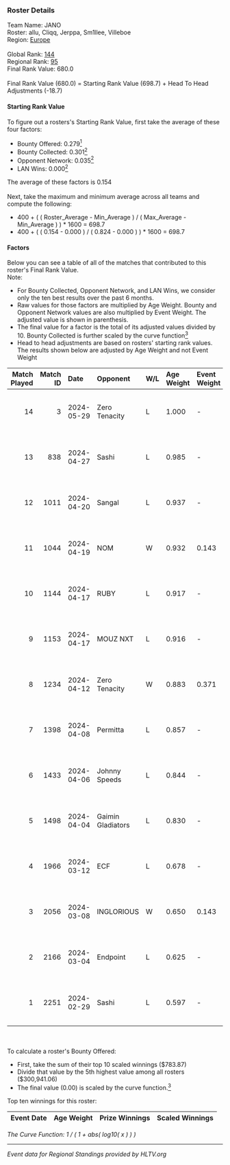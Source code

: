 ### Roster Details<br />
Team Name: JANO<br />
Roster: allu, Cliqq, Jerppa, Sm1llee, Villeboe<br />
Region: [Europe]( ../standings_europe.md)<br />
<br />
Global Rank: [144](../standings_global.md)<br />
Regional Rank: [95]( ../standings_europe.md)<br />
Final Rank Value:  680.0<br />
<br />
Final Rank Value (680.0) = Starting Rank Value (698.7) + Head To Head Adjustments (-18.7)<br />

#### Starting Rank Value<br />
To figure out a rosters's Starting Rank Value, first take the average of these four factors:<br />
- Bounty Offered: 0.279[<sup>1</sup>](#table2)
- Bounty Collected: 0.301[<sup>2</sup>](#table1)
- Opponent Network: 0.035[<sup>2</sup>](#table1)
- LAN Wins: 0.000[<sup>2</sup>](#table1)

The average of these factors is 0.154<br />
<br />
Next, take the maximum and minimum average across all teams and compute the following:<br />
- 400 + ( ( Roster_Average - Min_Average ) / ( Max_Average - Min_Average ) ) * 1600 = 698.7
- 400 + ( ( 0.154 - 0.000 ) / ( 0.824 - 0.000 ) ) * 1600 = 698.7


#### Factors<br />
Below you can see a table of all of the matches that contributed to this roster's Final Rank Value.<br />
Note:<br />

- For Bounty Collected, Opponent Network, and LAN Wins, we consider only the ten best results over the past 6 months.
- Raw values for those factors are multiplied by Age Weight. Bounty and Opponent Network values are also multiplied by Event Weight. The adjusted value is shown in parenthesis.
- The final value for a factor is the total of its adjusted values divided by 10. Bounty Collected is further scaled by the curve function[<sup>3</sup>](#curveFunction)
- Head to head adjustments are based on rosters' starting rank values. The results shown below are adjusted by Age Weight and not Event Weight
<span id="table1"></span><br />


| Match Played | Match ID | Date       | Opponent          | W/L | Age Weight | Event Weight | Bounty Collected | Opponent Network | LAN Wins  | H2H Adj. | Roster                                 |
| -: | -: | :- | :- | :- | :- | :- | :- | :- | :- | -: | :- |
|           14 |        3 | 2024-05-29 | Zero Tenacity     | L   | 1.000      | -            | -                | -                | -         |    -3.21 | allu, Cliqq, Jerppa, Sm1llee, Villeboe |
|           13 |      838 | 2024-04-27 | Sashi             | L   | 0.985      | -            | -                | -                | -         |    -2.00 | allu, doto, Jerppa, juho, Sm1llee      |
|           12 |     1011 | 2024-04-20 | Sangal            | L   | 0.937      | -            | -                | -                | -         |    -3.65 | allu, doto, Jerppa, juho, Sm1llee      |
|           11 |     1044 | 2024-04-19 | NOM               | W   | 0.932      | 0.143        | 0.000 (0.000)    | 0.148 (0.020)    | 0 (0.000) |     9.76 | allu, doto, Jerppa, juho, Sm1llee      |
|           10 |     1144 | 2024-04-17 | RUBY              | L   | 0.917      | -            | -                | -                | -         |    -8.15 | allu, doto, Jerppa, juho, Sm1llee      |
|            9 |     1153 | 2024-04-17 | MOUZ NXT          | L   | 0.916      | -            | -                | -                | -         |    -3.63 | allu, doto, Jerppa, juho, Sm1llee      |
|            8 |     1234 | 2024-04-12 | Zero Tenacity     | W   | 0.883      | 0.371        | 0.147 (0.048)    | 1.000 (0.327)    | 0 (0.000) |    22.98 | allu, doto, Jerppa, juho, Sm1llee      |
|            7 |     1398 | 2024-04-08 | Permitta          | L   | 0.857      | -            | -                | -                | -         |    -5.80 | allu, doto, Jerppa, juho, Sm1llee      |
|            6 |     1433 | 2024-04-06 | Johnny Speeds     | L   | 0.844      | -            | -                | -                | -         |    -5.08 | allu, doto, Jerppa, juho, Sm1llee      |
|            5 |     1498 | 2024-04-04 | Gaimin Gladiators | L   | 0.830      | -            | -                | -                | -         |    -1.18 | allu, doto, Jerppa, juho, Sm1llee      |
|            4 |     1966 | 2024-03-12 | ECF               | L   | 0.678      | -            | -                | -                | -         |    -8.12 | allu, doto, Jelo, Jerppa, Sm1llee      |
|            3 |     2056 | 2024-03-08 | INGLORIOUS        | W   | 0.650      | 0.143        | 0.000 (0.000)    | 0.053 (0.005)    | 0 (0.000) |     7.09 | allu, doto, Jelo, Jerppa, Sm1llee      |
|            2 |     2166 | 2024-03-04 | Endpoint          | L   | 0.625      | -            | -                | -                | -         |   -14.84 | allu, doto, Jelo, Jerppa, Sm1llee      |
|            1 |     2251 | 2024-02-29 | Sashi             | L   | 0.597      | -            | -                | -                | -         |    -2.87 | allu, doto, Jelo, Jerppa, Sm1llee      |

<br />
<span id="table2"></span><br />
To calculate a roster's Bounty Offered:<br />

- First, take the sum of their top 10 scaled winnings ($783.87)
- Divide that value by the 5th highest value among all rosters ($300,941.06)
- The final value (0.00) is scaled by the curve function.[<sup>3</sup>](#curveFunction)

Top ten winnings for this roster:<br />

| Event Date | Age Weight | Prize Winnings | Scaled Winnings |
| :- | -: | :- | :- |


<span id="curveFunction"></span>_The Curve Function: 1 / ( 1 + abs( log10( x ) ) )_<br />

---
_Event data for Regional Standings provided by HLTV.org_<br />
